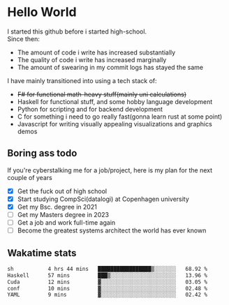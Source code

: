 # Hello World

I started this github before i started high-school.  
Since then:
- The amount of code i write has increased substantially
- The quality of code i write has increased marginally
- The amount of swearing in my commit logs has stayed the same

I have mainly transitioned into using a tech stack of:
- ~~F# for functional math-heavy stuff(mainly uni calculations)~~
- Haskell for functional stuff, and some hobby language development
- Python for scripting and for backend development
- C for something i need to go really fast(gonna learn rust at some point)
- Javascript for writing visually appealing visualizations and graphics demos

## Boring ass todo
If you're cyberstalking me for a job/project, here is my plan for the next couple of years
- [x] Get the fuck out of high school
- [x] Start studying CompSci(datalogi) at Copenhagen university
- [x] Get my Bsc. degree in 2021
- [ ] Get my Masters degree in 2023
- [ ] Get a job and work full-time again
- [ ] Become the greatest systems architect the world has ever known

## Wakatime stats
<!--START_SECTION:waka-->

```txt
sh           4 hrs 44 mins   █████████████████▒░░░░░░░   68.92 %
Haskell      57 mins         ███▒░░░░░░░░░░░░░░░░░░░░░   13.96 %
Cuda         12 mins         ▓░░░░░░░░░░░░░░░░░░░░░░░░   03.05 %
conf         10 mins         ▓░░░░░░░░░░░░░░░░░░░░░░░░   02.48 %
YAML         9 mins          ▓░░░░░░░░░░░░░░░░░░░░░░░░   02.42 %
```

<!--END_SECTION:waka-->
